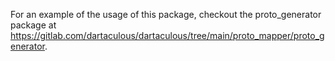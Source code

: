 For an example of the usage of this package, checkout the proto_generator package at https://gitlab.com/dartaculous/dartaculous/tree/main/proto_mapper/proto_generator.
